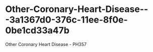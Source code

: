 # Other-Coronary-Heart-Disease---3a1367d0-376c-11ee-8f0e-0be1cd33a47b
Other Coronary Heart Disease - PH357
